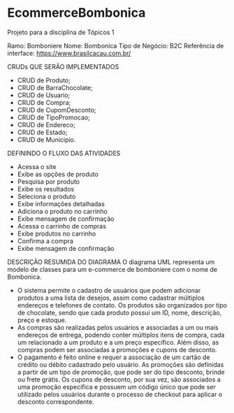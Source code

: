 # EcommerceBombonica

Projeto para a disciplina de Tópicos 1

Ramo: Bomboniere
Nome: Bombonica
Tipo de Negócio: B2C
Referência de interface: https://www.brasilcacau.com.br/

CRUDs QUE SERÃO IMPLEMENTADOS
- CRUD de Produto;
- CRUD de BarraChocolate; 
- CRUD de Usuario; 
- CRUD de Compra;
- CRUD de CupomDesconto;
- CRUD de TipoPromocao;
- CRUD de Endereco;
- CRUD de Estado;
- CRUD de Municipio.

DEFININDO O FLUXO DAS ATIVIDADES
- Acessa o site
- Exibe as opções de produto
- Pesquisa por produto
- Exibe os resultados
- Seleciona o produto
- Exibe informações detalhadas
- Adiciona o produto no carrinho
- Exibe mensagem de confirmação
- Acessa o carrinho de compras
- Exibe produtos no carrinho
- Confirma a compra
- Exibe mensagem de confirmação

DESCRIÇÃO RESUMIDA DO DIAGRAMA
O diagrama UML representa um modelo de classes para um e-commerce de bomboniere com o nome de Bombonica. 
- O sistema permite o cadastro de usuários que podem adicionar produtos a uma lista de desejos, assim como cadastrar múltiplos endereços e telefones de contato. Os produtos são organizados por tipo de chocolate, sendo que cada produto possui um ID, nome, descrição, preço e estoque. 
- As compras são realizadas pelos usuários e associadas a um ou mais endereços de entrega, podendo conter múltiplos itens de compra, cada um relacionado a um produto e a um preço específico. Além disso, as compras podem ser associadas a promoções e cupons de desconto. 
- O pagamento é feito online e requer a associação de um cartão de crédito ou débito cadastrado pelo usuário. As promoções são definidas a partir de um tipo de promoção, que pode ser do tipo desconto, brinde ou frete grátis. Os cupons de desconto, por sua vez, são associados a uma promoção específica e possuem um código único que pode ser utilizado pelos usuários durante o processo de checkout para aplicar o desconto correspondente.